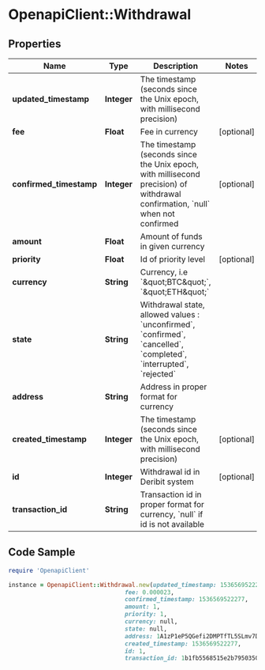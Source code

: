 # OpenapiClient::Withdrawal

## Properties

Name | Type | Description | Notes
------------ | ------------- | ------------- | -------------
**updated_timestamp** | **Integer** | The timestamp (seconds since the Unix epoch, with millisecond precision) | 
**fee** | **Float** | Fee in currency | [optional] 
**confirmed_timestamp** | **Integer** | The timestamp (seconds since the Unix epoch, with millisecond precision) of withdrawal confirmation, &#x60;null&#x60; when not confirmed | [optional] 
**amount** | **Float** | Amount of funds in given currency | 
**priority** | **Float** | Id of priority level | [optional] 
**currency** | **String** | Currency, i.e &#x60;\&quot;BTC\&quot;&#x60;, &#x60;\&quot;ETH\&quot;&#x60; | 
**state** | **String** | Withdrawal state, allowed values : &#x60;unconfirmed&#x60;, &#x60;confirmed&#x60;, &#x60;cancelled&#x60;, &#x60;completed&#x60;, &#x60;interrupted&#x60;, &#x60;rejected&#x60; | 
**address** | **String** | Address in proper format for currency | 
**created_timestamp** | **Integer** | The timestamp (seconds since the Unix epoch, with millisecond precision) | [optional] 
**id** | **Integer** | Withdrawal id in Deribit system | [optional] 
**transaction_id** | **String** | Transaction id in proper format for currency, &#x60;null&#x60; if id is not available | 

## Code Sample

```ruby
require 'OpenapiClient'

instance = OpenapiClient::Withdrawal.new(updated_timestamp: 1536569522277,
                                 fee: 0.000023,
                                 confirmed_timestamp: 1536569522277,
                                 amount: 1,
                                 priority: 1,
                                 currency: null,
                                 state: null,
                                 address: 1A1zP1eP5QGefi2DMPTfTL5SLmv7DivfNa,
                                 created_timestamp: 1536569522277,
                                 id: 1,
                                 transaction_id: 1b1fb5568515e2b79503501e3d3680b2d0838d5dfc2d15a04eb8cd9fbbe0b572)
```



